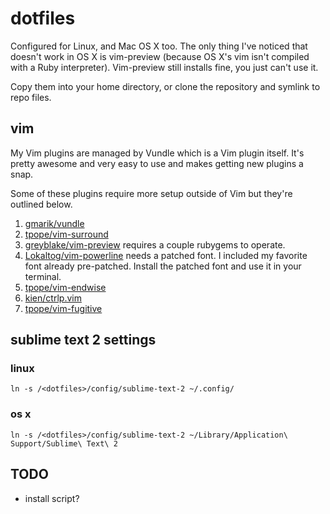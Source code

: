 # dotfiles

Configured for Linux, and Mac OS X too. The only thing I've noticed that doesn't work in OS X is vim-preview (because OS X's vim isn't compiled with a Ruby interpreter). Vim-preview still installs fine, you just can't use it.

Copy them into your home directory, or clone the repository and symlink to repo files.

## vim

My Vim plugins are managed by Vundle which is a Vim plugin itself. It's pretty awesome and very easy to use and makes getting new plugins a snap.

Some of these plugins require more setup outside of Vim but they're outlined below.

1. [gmarik/vundle](https://github.com/gmarik/vundle)
2. [tpope/vim-surround](https://github.com/tpope/vim-surround)
3. [greyblake/vim-preview](https://github.com/greyblake/vim-preview) requires a couple rubygems to operate.
4. [Lokaltog/vim-powerline](https://github.com/Lokaltog/vim-powerline) needs a patched font. I included my favorite font already pre-patched. Install the patched font and use it in your terminal.
5. [tpope/vim-endwise](https://github.com/tpope/vim-endwise)
6. [kien/ctrlp.vim](https://github.com/kien/ctrlp.vim)
7. [tpope/vim-fugitive](https://github.com/tpope/vim-fugitive)

## sublime text 2 settings

### linux

    ln -s /<dotfiles>/config/sublime-text-2 ~/.config/

### os x

    ln -s /<dotfiles>/config/sublime-text-2 ~/Library/Application\ Support/Sublime\ Text\ 2

## TODO
* install script?
